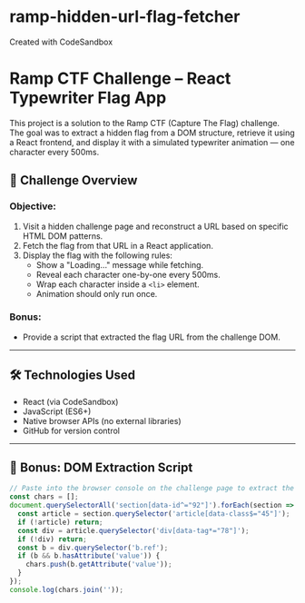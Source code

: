 # ramp-hidden-url-flag-fetcher
Created with CodeSandbox
# Ramp CTF Challenge – React Typewriter Flag App

This project is a solution to the Ramp CTF (Capture The Flag) challenge. The goal was to extract a hidden flag from a DOM structure, retrieve it using a React frontend, and display it with a simulated typewriter animation — one character every 500ms.

## 🚀 Challenge Overview

### Objective:
1. Visit a hidden challenge page and reconstruct a URL based on specific HTML DOM patterns.
2. Fetch the flag from that URL in a React application.
3. Display the flag with the following rules:
   - Show a "Loading..." message while fetching.
   - Reveal each character one-by-one every 500ms.
   - Wrap each character inside a `<li>` element.
   - Animation should only run once.

### Bonus:
- Provide a script that extracted the flag URL from the challenge DOM.

---

## 🛠️ Technologies Used

- React (via CodeSandbox)
- JavaScript (ES6+)
- Native browser APIs (no external libraries)
- GitHub for version control

---

## 🧩 Bonus: DOM Extraction Script

```js
// Paste into the browser console on the challenge page to extract the flag URL
const chars = [];
document.querySelectorAll('section[data-id^="92"]').forEach(section => {
  const article = section.querySelector('article[data-class$="45"]');
  if (!article) return;
  const div = article.querySelector('div[data-tag*="78"]');
  if (!div) return;
  const b = div.querySelector('b.ref');
  if (b && b.hasAttribute('value')) {
    chars.push(b.getAttribute('value'));
  }
});
console.log(chars.join(''));
